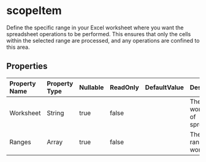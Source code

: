 # **scopeItem**

Define the specific range in your Excel worksheet where you want the spreadsheet operations to be performed. This ensures that only the cells within the selected range are processed, and any operations are confined to this area. 

## **Properties**

| Property Name | Property Type | Nullable |  ReadOnly | DefaultValue | Description | 
| :- | :- | :- |:- |  :- | :- |
|Worksheet|String|true|false |  |The specific worksheet of spreadsheet.|
|Ranges|Array|true|false |  |The specific ranges of worksheet.|

